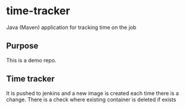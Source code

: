 # time-tracker
Java (Maven) application for tracking time on the job

## Purpose

This is a demo repo.

Time tracker
---------------------
It is pushed to jenkins and a new image is created each time there is a change.
There is a check where existing container is deleted if exists
